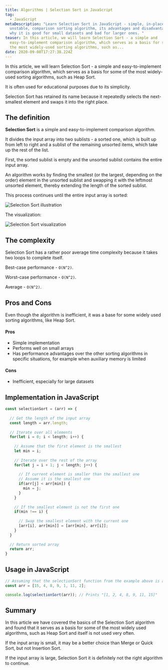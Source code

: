 ```yaml
---
title: Algorithms | Selection Sort in JavaScript
tag:
  - JavaScript
metaDescription: "Learn Selection Sort in JavaScript - simple, in-place,
  unstable, comparison sorting algorithm, its advantages and disadvantages and
  why it is good for small datasets and bad for larger ones. "
teaser: In this article, we will learn Selection Sort - a simple and
  easy-to-implement comparison algorithm, which serves as a basis for some of
  the most widely-used sorting algorithms, such as...
date: 2020-09-08T17:27:38.224Z
---
```

In this article, we will learn Selection Sort - a simple and easy-to-implement comparison algorithm, which serves as a basis for some of the most widely-used sorting algorithms, such as Heap Sort. 

It is often used for educational purposes due to its simplicity.

Selection Sort has retained its name because it repeatedly selects the next-smallest element and swaps it into the right place.

## The definition

**Selection Sort** is a simple and easy-to-implement comparison algorithm.

It divides the input array into two sublists - a sorted one, which is built up from left to right and a sublist of the remaining unsorted items, which take up the rest of the list.

First, the sorted sublist is empty and the unsorted sublist contains the entire input array.

An algorithm works by finding the smallest (or the largest, depending on the order) element in the unsorted sublist and swapping it with the leftmost unsorted element, thereby extending the length of the sorted sublist.

This process continues until the entire input array is sorted:

![Selection Sort illustration](/img/f20b8898585b3ca03843d93ce2c35a68.gif "Selection Sort illustration")

The visualization:

![Selection Sort visualization](/img/selection_sort_animation.gif "Selection Sort visualization")

## The complexity

Selection Sort has a rather poor average time complexity because it takes two loops to complete itself.

Best-case performance - `O(N^2)`.

Worst-case performance - `O(N^2)`.

Average - `O(N^2)`.

## Pros and Cons

Even though the algorithm is inefficient, it was a base for some widely used sorting algorithms, like Heap Sort.

#### Pros

* Simple implementation
* Performs well on small arrays
* Has performance advantages over the other sorting algorithms in specific situations, for example when auxiliary memory is limited 

#### Cons

* Inefficient, especially for large datasets

## Implementation in JavaScript

```javascript
const selectionSort = (arr) => {
  
  // Get the length of the input array
  const length = arr.length;
  
  // Iterate over all elements
  for(let i = 0; i < length; i++) {
  
    // Assume that the first element is the smallest
    let min = i;
    
    // Iterate over the rest of the array
    for(let j = i + 1; j < length; j++) {
    
      // If current element is smaller than the smallest one
      // Assume it is the smallest one
      if(arr[j] < arr[min]) {
        min = j;
      }
    }
    
    // If the smallest element is not the first one
    if(min !== i) {
      
      // Swap the smallest element with the current one
      [arr[i], arr[min]] = [arr[min], arr[i]];
    }
  }
  
  // Return sorted array
  return arr;
}
```

## Usage in JavaScript

```javascript
// Assuming that the selectionSort function from the example above is accessible
const arr = [15, 4, 8, 9, 1, 11, 2];

console.log(selectionSort(arr)); // Prints "[1, 2, 4, 8, 9, 11, 15]"
```

## Summary

In this article we have covered the basics of the Selection Sort algorithm and found that it serves as a basis for some of the most widely used algorithms, such as Heap Sort and itself is not used very often. 

If the input array is small, it may be a better choice than Merge or Quick Sort, but not Insertion Sort.

If the input array is large, Selection Sort it is definitely not the right algorithm to continue.